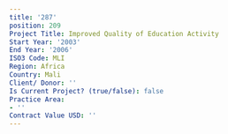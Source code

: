 ```yaml
---
title: '287'
position: 209
Project Title: Improved Quality of Education Activity
Start Year: '2003'
End Year: '2006'
ISO3 Code: MLI
Region: Africa
Country: Mali
Client/ Donor: ''
Is Current Project? (true/false): false
Practice Area:
- ''
Contract Value USD: ''
---
```


